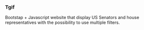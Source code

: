 ﻿### Tgif
Bootstap + Javascript website that display US Senators and house representatives with the possibility to use multiple filters.
